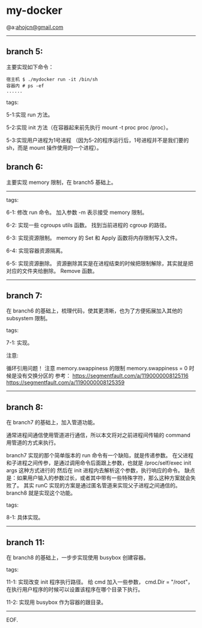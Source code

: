 # my-docker

@a:<ahojcn@gmail.com>

---


## branch 5:

主要实现如下命令：
```shell
宿主机 $ ./mydocker run -it /bin/sh
容器内 # ps -ef
......
```

tags:

5-1:实现 run 方法。

5-2:实现 init 方法（在容器起来前先执行 mount -t proc proc /proc）。

5-3:实现用户进程为1号进程
（因为5-2的程序运行后，1号进程并不是我们要的 sh，而是 mount 操作使用的一个进程）。


## branch 6:

主要实现 memory 限制，在 branch5 基础上。

---

tags:

6-1:
修改 run 命令。
加入参数 -m 表示接受 memory 限制。

6-2:
实现一些 cgroups utils 函数。
找到当前进程的 cgroup 的路径。

6-3:
实现资源限制。
memory 的 Set 和 Apply 函数将内存限制写入文件。

6-4:
实现容器资源隔离。

6-5:
实现资源删除。
资源删除其实是在进程结束的时候把限制解除，其实就是把对应的文件夹给删除。
Remove 函数。

---

## branch 7:

在 branch6 的基础上，梳理代码，使其更清晰，也为了方便拓展加入其他的 subsystem 限制。

tags:

7-1: 实现。

注意:

循环引用问题！
注意 memory.swappiness 的限制 memory.swappiness = 0 时候是没有交换分区的
参考：
https://segmentfault.com/a/1190000008125116
https://segmentfault.com/a/1190000008125359

---

## branch 8:

在 branch7 的基础上，加入管道功能。

通常进程间通信使用管道进行通信，所以本文将对之前进程间传输的 command 用管道的方式来执行。

branch7 实现的那个简单版本的 run 命令有一个缺陷，就是传递参数。 在父进程和子进程之间传参，是通过调用命令后面跟上参数，也就是 /proc/self/exec init args 这种方式进行的 然后在 init 进程内去解析这个参数，执行响应的命令。 缺点是：如果用户输入的参数过长，或者其中带有一些特殊字符，那么这种方案就会失败了。 其实 runC 实现的方案是通过匿名管道来实现父子进程之间通信的。 branch8 就是实现这个功能。

tags:

8-1: 具体实现。

---

## branch 11:

在 branch8 的基础上，一步步实现使用 busybox 创建容器。

tags:

11-1: 实现改变 init 程序执行路径。 给 cmd 加入一些参数， cmd.Dir = "/root"，在执行用户程序的时候可以设置该程序在哪个目录下执行。

11-2: 实现用 busybox 作为容器的跟目录。


---


EOF.
